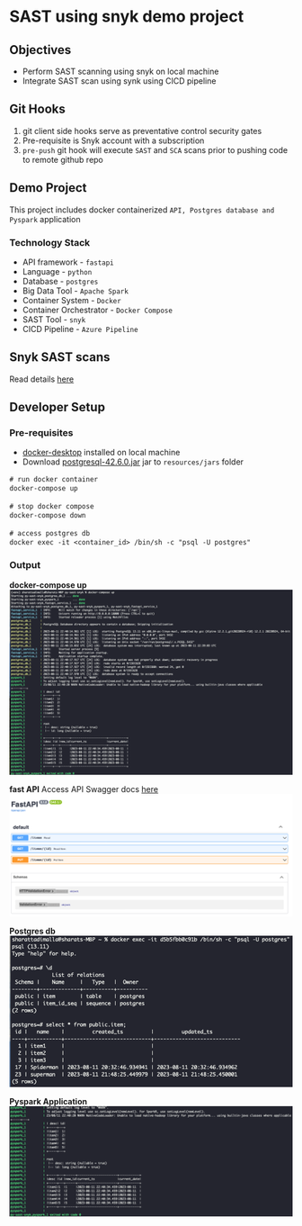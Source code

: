 # SAST using snyk demo project

## Objectives

- Perform SAST scanning using snyk on local machine
- Integrate SAST scan using synk using CICD pipeline

## Git Hooks

1. git client side hooks serve as preventative control security gates
2. Pre-requisite is Snyk account with a subscription
3. `pre-push` git hook will execute `SAST` and `SCA` scans prior to pushing code to remote github repo

## Demo Project

This project includes docker containerized `API, Postgres database and Pyspark` application

### Technology Stack

- API framework - `fastapi`
- Language - `python`
- Database - `postgres`
- Big Data Tool - `Apache Spark`
- Container System - `Docker`
- Container Orchestrator - `Docker Compose`
- SAST Tool - `snyk`
- CICD Pipeline - `Azure Pipeline`

## Snyk SAST scans

Read details [here](docs/snyk_setup.md)

## Developer Setup

### Pre-requisites

- [docker-desktop](https://www.docker.com/products/docker-desktop/) installed on local machine
- Download [postgresql-42.6.0.jar](https://repo1.maven.org/maven2/org/postgresql/postgresql/42.6.0/postgresql-42.6.0.jar) jar to `resources/jars` folder

```
# run docker container
docker-compose up

# stop docker compose
docker-compose down

# access postgres db
docker exec -it <container_id> /bin/sh -c "psql -U postgres"
```

### Output

**docker-compose up**
![docker compose up](docs/images/docker_compose_up.png)

**fast API**
Access API Swagger docs [here](http://127.0.0.1:18000/docs/)
![fast api swagger docs](docs/images/fast_api_swagger.png)

**Postgres db**
![postgres db](docs/images/postgres_db.png)

**Pyspark Application**
![pyspark app](docs/images/pyspark_app.png)
